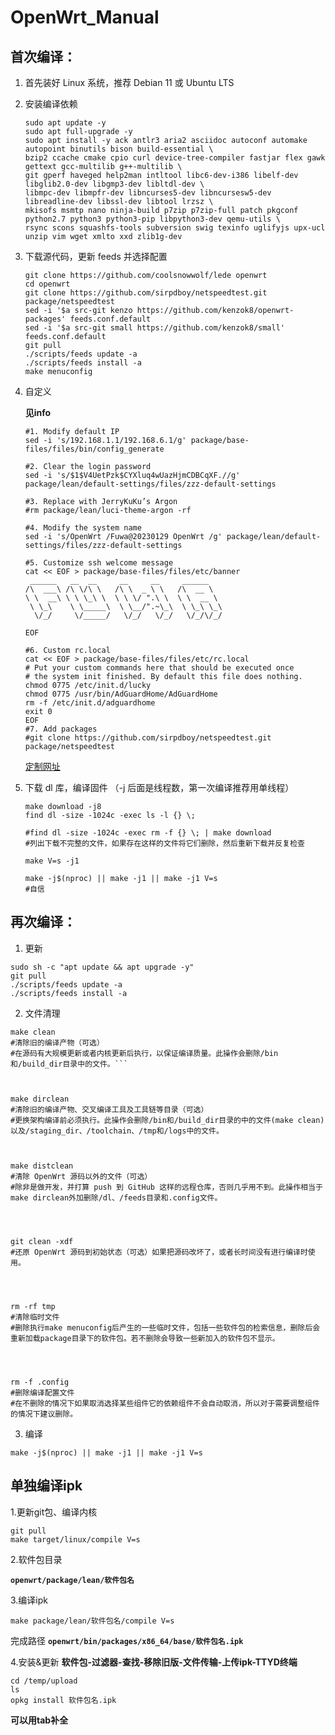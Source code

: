 # OpenWrt_Manual

## 首次编译：
1. 首先装好 Linux 系统，推荐 Debian 11 或 Ubuntu LTS

2. 安装编译依赖

   ```
   sudo apt update -y
   sudo apt full-upgrade -y
   sudo apt install -y ack antlr3 aria2 asciidoc autoconf automake autopoint binutils bison build-essential \
   bzip2 ccache cmake cpio curl device-tree-compiler fastjar flex gawk gettext gcc-multilib g++-multilib \
   git gperf haveged help2man intltool libc6-dev-i386 libelf-dev libglib2.0-dev libgmp3-dev libltdl-dev \
   libmpc-dev libmpfr-dev libncurses5-dev libncursesw5-dev libreadline-dev libssl-dev libtool lrzsz \
   mkisofs msmtp nano ninja-build p7zip p7zip-full patch pkgconf python2.7 python3 python3-pip libpython3-dev qemu-utils \
   rsync scons squashfs-tools subversion swig texinfo uglifyjs upx-ucl unzip vim wget xmlto xxd zlib1g-dev
   ```

3. 下载源代码，更新 feeds 并选择配置

   ```
   git clone https://github.com/coolsnowwolf/lede openwrt
   cd openwrt
   git clone https://github.com/sirpdboy/netspeedtest.git package/netspeedtest
   sed -i '$a src-git kenzo https://github.com/kenzok8/openwrt-packages' feeds.conf.default
   sed -i '$a src-git small https://github.com/kenzok8/small' feeds.conf.default
   git pull
   ./scripts/feeds update -a
   ./scripts/feeds install -a
   make menuconfig
   ```

4. 自定义

   **见info**
   
   ```
   #1. Modify default IP
   sed -i 's/192.168.1.1/192.168.6.1/g' package/base-files/files/bin/config_generate

   #2. Clear the login password
   sed -i 's/$1$V4UetPzk$CYXluq4wUazHjmCDBCqXF.//g' package/lean/default-settings/files/zzz-default-settings

   #3. Replace with JerryKuKu’s Argon
   #rm package/lean/luci-theme-argon -rf

   #4. Modify the system name
   sed -i 's/OpenWrt /Fuwa@20230129 OpenWrt /g' package/lean/default-settings/files/zzz-default-settings

   #5. Customize ssh welcome message
   cat << EOF > package/base-files/files/etc/banner
    ______   __  __     __     __     ______    
   /\  ___\ /\ \/\ \   /\ \  _ \ \   /\  __ \   
   \ \  __\ \ \ \_\ \  \ \ \/ ".\ \  \ \  __ \  
    \ \_\    \ \_____\  \ \__/".~\_\  \ \_\ \_\ 
     \/_/     \/_____/   \/_/   \/_/   \/_/\/_/ 

   EOF

   #6. Custom rc.local
   cat << EOF > package/base-files/files/etc/rc.local
   # Put your custom commands here that should be executed once
   # the system init finished. By default this file does nothing.
   chmod 0775 /etc/init.d/lucky 
   chmod 0775 /usr/bin/AdGuardHome/AdGuardHome
   rm -f /etc/init.d/adguardhome
   exit 0
   EOF
   #7. Add packages
   #git clone https://github.com/sirpdboy/netspeedtest.git package/netspeedtest
   ```
    
    [定制网址](http://patorjk.com/software/taag/#p=display&v=3&f=3D-ASCII&t=Fuwa)

6. 下载 dl 库，编译固件
（-j 后面是线程数，第一次编译推荐用单线程）

   ```
   make download -j8
   find dl -size -1024c -exec ls -l {} \;
   
   #find dl -size -1024c -exec rm -f {} \; | make download
   #列出下载不完整的文件，如果存在这样的文件将它们删除，然后重新下载并反复检查
   
   make V=s -j1
   
   make -j$(nproc) || make -j1 || make -j1 V=s
   #自信
   ```
 
## 再次编译：
1. 更新
 ```
 sudo sh -c "apt update && apt upgrade -y"
 git pull
 ./scripts/feeds update -a
 ./scripts/feeds install -a
 ```
 
2. 文件清理
 ```
 make clean
 #清除旧的编译产物（可选）
 #在源码有大规模更新或者内核更新后执行，以保证编译质量。此操作会删除/bin和/build_dir目录中的文件。```
 
 
 
 make dirclean
 #清除旧的编译产物、交叉编译工具及工具链等目录（可选）
 #更换架构编译前必须执行。此操作会删除/bin和/build_dir目录的中的文件(make clean)以及/staging_dir、/toolchain、/tmp和/logs中的文件。



 make distclean
 #清除 Open­Wrt 源码以外的文件（可选）
 #除非是做开发，并打算 push 到 GitHub 这样的远程仓库，否则几乎用不到。此操作相当于make dirclean外加删除/dl、/feeds目录和.config文件。
 



 git clean -xdf
 #还原 Open­Wrt 源码到初始状态（可选）如果把源码改坏了，或者长时间没有进行编译时使用。
 



 rm -rf tmp
 #清除临时文件
 #删除执行make menuconfig后产生的一些临时文件，包括一些软件包的检索信息，删除后会重新加载package目录下的软件包。若不删除会导致一些新加入的软件包不显示。
 



 rm -f .config
 #删除编译配置文件
 #在不删除的情况下如果取消选择某些组件它的依赖组件不会自动取消，所以对于需要调整组件的情况下建议删除。
 ```


3. 编译

  ```
  make -j$(nproc) || make -j1 || make -j1 V=s
  ```

## 单独编译ipk
1.更新git包、编译内核
  ```
  git pull
  make target/linux/compile V=s
  ```

2.软件包目录

  **`openwrt/package/lean/软件包名`**

3.编译ipk

  ```
  make package/lean/软件包名/compile V=s
  ```
  
  完成路径
  **`openwrt/bin/packages/x86_64/base/软件包名.ipk`**
  
4.安装&更新
  **软件包-过滤器-查找-移除旧版-文件传输-上传ipk-TTYD终端**
  
  ```
  cd /temp/upload
  ls
  opkg install 软件包名.ipk
  ```
  
  **可以用tab补全**
  
  
